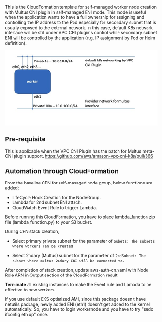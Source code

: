 This is the CloudFormation template for self-managed worker node creation with Multus CNI plugin in self-managed ENI mode. This mode is useful when the application wants to have a full ownership for assigning and controlling the IP address to the Pod especially for secondary subnet that is usually exposed to the external network. In this case, default K8s network interface will be still under VPC CNI plugin's control while secondary subnet ENI will be controlled by the application (e.g. IP assignment by Pod or Helm definition). 

![image-20200424115637436](image-20200424115637436.jpg)



## Pre-requisite
This is applicable when the VPC CNI Plugin has the patch for Multus meta-CNI plugin support. 
﻿https://github.com/aws/amazon-vpc-cni-k8s/pull/866﻿

## Automation through CloudFormation

From the baseline CFN for self-managed node group, below functions are added;

* LifeCycle Hook Creation for the NodeGroup.
* Lambda for 2nd subnet ENI attach. 
* CloudWatch Event Rule to trigger Lambda. 



Before running this CloudFormation, you have to place lambda_function zip file (lambda_function.py) to your S3 bucket. 



During CFN stack creation, 

* Select primary private subnet for the parameter of `Subets: The subnets where workers can be created.` 

* Select 2ndary (Multus) subnet for the parameter of `2ndSubnet: The subnet where multus 2ndary ENI will be connected to.`



After completion of stack creation, update aws-auth-cn.yaml with Node Role ARN in Output section of the CloudFormation result. 

**Terminate** all existing instances to make the Event rule and Lambda to be effective to new workers. 

If you use default EKS optimized AMI, since this package doesn't have netutils package, newly added ENI (eth1) doesn't get added to the kernel automatically. So, you have to login workernode and you have to try "sudo ifconfig eth up" once.  
